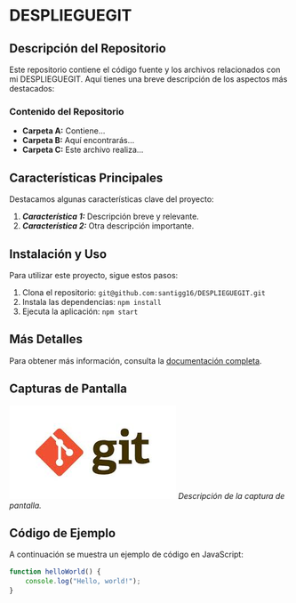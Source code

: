 # DESPLIEGUEGIT


## Descripción del Repositorio

Este repositorio contiene el código fuente y los archivos relacionados con mi DESPLIEGUEGIT. Aquí tienes una breve descripción de los aspectos más destacados:

### Contenido del Repositorio

- **Carpeta A:** Contiene...
- **Carpeta B:** Aquí encontrarás...
- **Carpeta C:** Este archivo realiza...

## Características Principales

Destacamos algunas características clave del proyecto:

1. **_Característica 1:_** Descripción breve y relevante.
2. **_Característica 2:_** Otra descripción importante.

## Instalación y Uso

Para utilizar este proyecto, sigue estos pasos:

1. Clona el repositorio: `git@github.com:santigg16/DESPLIEGUEGIT.git`
2. Instala las dependencias: `npm install`
3. Ejecuta la aplicación: `npm start`

## Más Detalles

Para obtener más información, consulta la [documentación completa](docs/README.md).

## Capturas de Pantalla

![GIT](git.jpeg)
*Descripción de la captura de pantalla.*

## Código de Ejemplo

A continuación se muestra un ejemplo de código en JavaScript:

```javascript
function helloWorld() {
    console.log("Hello, world!");
}
